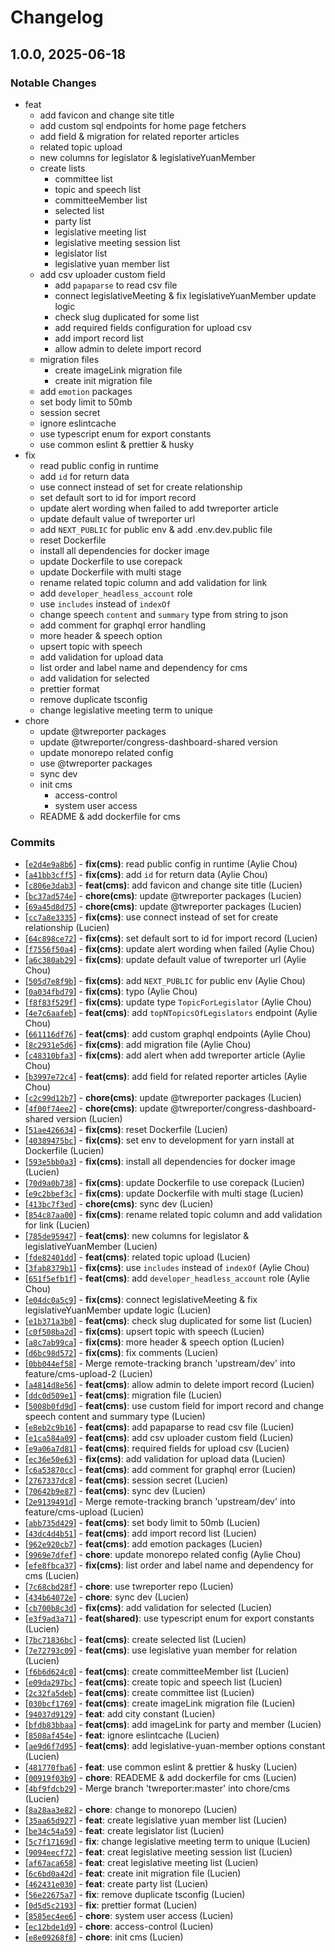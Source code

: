 # Changelog

## 1.0.0, 2025-06-18

### Notable Changes

- feat
  - add favicon and change site title
  - add custom sql endpoints for home page fetchers
  - add field & migration for related reporter articles
  - related topic upload
  - new columns for legislator & legislativeYuanMember
  - create lists
    - committee list
    - topic and speech list
    - committeeMember list
    - selected list
    - party list
    - legislative meeting list
    - legislative meeting session list
    - legislator list
    - legislative yuan member list
  - add csv uploader custom field
    - add `papaparse` to read csv file
    - connect legislativeMeeting & fix legislativeYuanMember update logic
    - check slug duplicated for some list
    - add required fields configuration for upload csv
    - add import record list
    - allow admin to delete import record
  - migration files
    - create imageLink migration file
    - create init migration file
  - add `emotion` packages
  - set body limit to 50mb
  - session secret
  - ignore eslintcache
  - use typescript enum for export constants
  - use common eslint & prettier & husky
- fix
  - read public config in runtime
  - add `id` for return data
  - use connect instead of set for create relationship
  - set default sort to id for import record
  - update alert wording when failed to add twreporter article
  - update default value of twreporter url
  - add `NEXT_PUBLIC` for public env & add .env.dev.public file
  - reset Dockerfile
  - install all dependencies for docker image
  - update Dockerfile to use corepack
  - update Dockerfile with multi stage
  - rename related topic column and add validation for link
  - add `developer_headless_account` role
  - use `includes` instead of `indexOf`
  - change speech `content` and `summary` type from string to json
  - add comment for graphql error handling
  - more header & speech option
  - upsert topic with speech
  - add validation for upload data
  - list order and label name and dependency for cms
  - add validation for selected
  - prettier format
  - remove duplicate tsconfig
  - change legislative meeting term to unique
- chore
  - update @twreporter packages
  - update @twreporter/congress-dashboard-shared version
  - update monorepo related config
  - use @twreporter packages
  - sync dev
  - init cms
    - access-control
    - system user access
  - README & add dockerfile for cms
### Commits

- [[`e2d4e9a8b6`](https://github.com/twreporter/congress-dashboard-monorepo/commit/e2d4e9a8b6)] - **fix(cms)**: read public config in runtime (Aylie Chou)
- [[`a41bb3cff5`](https://github.com/twreporter/congress-dashboard-monorepo/commit/a41bb3cff5)] - **fix(cms)**: add `id` for return data (Aylie Chou)
- [[`c806e3dab3`](https://github.com/twreporter/congress-dashboard-monorepo/commit/c806e3dab3)] - **feat(cms)**: add favicon and change site title (Lucien)
- [[`bc37ad574e`](https://github.com/twreporter/congress-dashboard-monorepo/commit/bc37ad574e)] - **chore(cms)**: update @twreporter packages (Lucien)
- [[`69a45d8d75`](https://github.com/twreporter/congress-dashboard-monorepo/commit/69a45d8d75)] - **chore(cms)**: update @twreporter packages (Lucien)
- [[`cc7a8e3335`](https://github.com/twreporter/congress-dashboard-monorepo/commit/cc7a8e3335)] - **fix(cms)**: use connect instead of set for create relationship (Lucien)
- [[`64c898ce72`](https://github.com/twreporter/congress-dashboard-monorepo/commit/64c898ce72)] - **fix(cms)**: set default sort to id for import record (Lucien)
- [[`f7556f50a4`](https://github.com/twreporter/congress-dashboard-monorepo/commit/f7556f50a4)] - **fix(cms)**: update alert wording when failed (Aylie Chou)
- [[`a6c380ab29`](https://github.com/twreporter/congress-dashboard-monorepo/commit/a6c380ab29)] - **fix(cms)**: update default value of twreporter url (Aylie Chou)
- [[`505d7e8f9b`](https://github.com/twreporter/congress-dashboard-monorepo/commit/505d7e8f9b)] - **fix(cms)**: add `NEXT_PUBLIC` for public env (Aylie Chou)
- [[`0a034fbd79`](https://github.com/twreporter/congress-dashboard-monorepo/commit/0a034fbd79)] - **fix(cms)**: typo (Aylie Chou)
- [[`f8f83f529f`](https://github.com/twreporter/congress-dashboard-monorepo/commit/f8f83f529f)] - **fix(cms)**: update type `TopicForLegislator` (Aylie Chou)
- [[`4e7c6aafeb`](https://github.com/twreporter/congress-dashboard-monorepo/commit/4e7c6aafeb)] - **feat(cms)**: add `topNTopicsOfLegislators` endpoint (Aylie Chou)
- [[`661116df76`](https://github.com/twreporter/congress-dashboard-monorepo/commit/661116df76)] - **feat(cms)**: add custom graphql endpoints (Aylie Chou)
- [[`8c2931e5d6`](https://github.com/twreporter/congress-dashboard-monorepo/commit/8c2931e5d6)] - **fix(cms)**: add migration file (Aylie Chou)
- [[`c48310bfa3`](https://github.com/twreporter/congress-dashboard-monorepo/commit/c48310bfa3)] - **fix(cms)**: add alert when add twreporter article (Aylie Chou)
- [[`b3997e72c4`](https://github.com/twreporter/congress-dashboard-monorepo/commit/b3997e72c4)] - **feat(cms)**: add field for related reporter articles (Aylie Chou)
- [[`c2c99d12b7`](https://github.com/twreporter/congress-dashboard-monorepo/commit/c2c99d12b7)] - **chore(cms)**: update @twreporter packages (Lucien)
- [[`4f00f74ee2`](https://github.com/twreporter/congress-dashboard-monorepo/commit/4f00f74ee2)] - **chore(cms)**: update @twreporter/congress-dashboard-shared version (Lucien)
- [[`51ae426634`](https://github.com/twreporter/congress-dashboard-monorepo/commit/51ae426634)] - **fix(cms)**: reset Dockerfile (Lucien)
- [[`40389475bc`](https://github.com/twreporter/congress-dashboard-monorepo/commit/40389475bc)] - **fix(cms)**: set env to development for yarn install at Dockerfile (Lucien)
- [[`593e5bb0a3`](https://github.com/twreporter/congress-dashboard-monorepo/commit/593e5bb0a3)] - **fix(cms)**: install all dependencies for docker image (Lucien)
- [[`70d9a0b738`](https://github.com/twreporter/congress-dashboard-monorepo/commit/70d9a0b738)] - **fix(cms)**: update Dockerfile to use corepack (Lucien)
- [[`e9c2bbef3c`](https://github.com/twreporter/congress-dashboard-monorepo/commit/e9c2bbef3c)] - **fix(cms)**: update Dockerfile with multi stage (Lucien)
- [[`413bc7f3ed`](https://github.com/twreporter/congress-dashboard-monorepo/commit/413bc7f3ed)] - **chore(cms)**: sync dev (Lucien)
- [[`854c87aa00`](https://github.com/twreporter/congress-dashboard-monorepo/commit/854c87aa00)] - **fix(cms)**: rename related topic column and add validation for link (Lucien)
- [[`785de95947`](https://github.com/twreporter/congress-dashboard-monorepo/commit/785de95947)] - **feat(cms)**: new columns for legislator & legislativeYuanMember (Lucien)
- [[`fde82401dd`](https://github.com/twreporter/congress-dashboard-monorepo/commit/fde82401dd)] - **feat(cms)**: related topic upload (Lucien)
- [[`3fab8379b1`](https://github.com/twreporter/congress-dashboard-monorepo/commit/3fab8379b1)] - **fix(cms)**: use `includes` instead of `indexOf` (Aylie Chou)
- [[`651f5efb1f`](https://github.com/twreporter/congress-dashboard-monorepo/commit/651f5efb1f)] - **feat(cms)**: add `developer_headless_account` role (Aylie Chou)
- [[`e04dc0a5c9`](https://github.com/twreporter/congress-dashboard-monorepo/commit/e04dc0a5c9)] - **fix(cms)**: connect legislativeMeeting & fix legislativeYuanMember update logic (Lucien)
- [[`e1b371a3b0`](https://github.com/twreporter/congress-dashboard-monorepo/commit/e1b371a3b0)] - **feat(cms)**: check slug duplicated for some list (Lucien)
- [[`c0f508ba2d`](https://github.com/twreporter/congress-dashboard-monorepo/commit/c0f508ba2d)] - **fix(cms)**: upsert topic with speech (Lucien)
- [[`a8c7ab99ca`](https://github.com/twreporter/congress-dashboard-monorepo/commit/a8c7ab99ca)] - **fix(cms)**: more header & speech option (Lucien)
- [[`d6bc98d572`](https://github.com/twreporter/congress-dashboard-monorepo/commit/d6bc98d572)] - **fix(cms)**: fix comments (Lucien)
- [[`0bb044ef58`](https://github.com/twreporter/congress-dashboard-monorepo/commit/0bb044ef58)] - Merge remote-tracking branch 'upstream/dev' into feature/cms-upload-2 (Lucien)
- [[`a4814d8e56`](https://github.com/twreporter/congress-dashboard-monorepo/commit/a4814d8e56)] - **feat(cms)**: allow admin to delete import record (Lucien)
- [[`ddc0d509e1`](https://github.com/twreporter/congress-dashboard-monorepo/commit/ddc0d509e1)] - **feat(cms)**: migration file (Lucien)
- [[`5008b0fd9d`](https://github.com/twreporter/congress-dashboard-monorepo/commit/5008b0fd9d)] - **feat(cms)**: use custom field for import record and change speech content and summary type (Lucien)
- [[`e8eb2c9b16`](https://github.com/twreporter/congress-dashboard-monorepo/commit/e8eb2c9b16)] - **feat(cms)**: add papaparse to read csv file (Lucien)
- [[`e1ca584a09`](https://github.com/twreporter/congress-dashboard-monorepo/commit/e1ca584a09)] - **feat(cms)**: add csv uploader custom field (Lucien)
- [[`e9a06a7d81`](https://github.com/twreporter/congress-dashboard-monorepo/commit/e9a06a7d81)] - **feat(cms)**: required fields for upload csv (Lucien)
- [[`ec36e50e63`](https://github.com/twreporter/congress-dashboard-monorepo/commit/ec36e50e63)] - **fix(cms)**: add validation for upload data (Lucien)
- [[`c6a53870cc`](https://github.com/twreporter/congress-dashboard-monorepo/commit/c6a53870cc)] - **feat(cms)**: add comment for graphql error (Lucien)
- [[`2767337dc8`](https://github.com/twreporter/congress-dashboard-monorepo/commit/2767337dc8)] - **feat(cms)**: session secret (Lucien)
- [[`70642b9e87`](https://github.com/twreporter/congress-dashboard-monorepo/commit/70642b9e87)] - **feat(cms)**: sync dev (Lucien)
- [[`2e9139491d`](https://github.com/twreporter/congress-dashboard-monorepo/commit/2e9139491d)] - Merge remote-tracking branch 'upstream/dev' into feature/cms-upload (Lucien)
- [[`abb735d429`](https://github.com/twreporter/congress-dashboard-monorepo/commit/abb735d429)] - **feat(cms)**: set body limit to 50mb (Lucien)
- [[`43dc4d4b51`](https://github.com/twreporter/congress-dashboard-monorepo/commit/43dc4d4b51)] - **feat(cms)**: add import record list (Lucien)
- [[`962e920cb7`](https://github.com/twreporter/congress-dashboard-monorepo/commit/962e920cb7)] - **feat(cms)**: add emotion packages (Lucien)
- [[`9969e7dfef`](https://github.com/twreporter/congress-dashboard-monorepo/commit/9969e7dfef)] - **chore**: update monorepo related config (Aylie Chou)
- [[`efe8fbca37`](https://github.com/twreporter/congress-dashboard-monorepo/commit/efe8fbca37)] - **fix(cms)**: list order and label name and dependency for cms (Lucien)
- [[`7c68cbd28f`](https://github.com/twreporter/congress-dashboard-monorepo/commit/7c68cbd28f)] - **chore**: use twreporter repo (Lucien)
- [[`434b64072e`](https://github.com/twreporter/congress-dashboard-monorepo/commit/434b64072e)] - **chore**: sync dev (Lucien)
- [[`cb700b8c3d`](https://github.com/twreporter/congress-dashboard-monorepo/commit/cb700b8c3d)] - **fix(cms)**: add validation for selected (Lucien)
- [[`e3f9ad3a71`](https://github.com/twreporter/congress-dashboard-monorepo/commit/e3f9ad3a71)] - **feat(shared)**: use typescript enum for export constants (Lucien)
- [[`7bc71836bc`](https://github.com/twreporter/congress-dashboard-monorepo/commit/7bc71836bc)] - **feat(cms)**: create selected list (Lucien)
- [[`7e72793c09`](https://github.com/twreporter/congress-dashboard-monorepo/commit/7e72793c09)] - **feat(cms)**: use legislative yuan member for relation (Lucien)
- [[`f6b6d624c0`](https://github.com/twreporter/congress-dashboard-monorepo/commit/f6b6d624c0)] - **feat(cms)**: create committeeMember list (Lucien)
- [[`e09da297bc`](https://github.com/twreporter/congress-dashboard-monorepo/commit/e09da297bc)] - **feat(cms)**: create topic and speech list (Lucien)
- [[`2c32fa5deb`](https://github.com/twreporter/congress-dashboard-monorepo/commit/2c32fa5deb)] - **feat(cms)**: create committee list (Lucien)
- [[`030bcf1769`](https://github.com/twreporter/congress-dashboard-monorepo/commit/030bcf1769)] - **feat(cms)**: create imageLink migration file (Lucien)
- [[`94037d9129`](https://github.com/twreporter/congress-dashboard-monorepo/commit/94037d9129)] - **feat**: add city constant (Lucien)
- [[`bfdb83bbaa`](https://github.com/twreporter/congress-dashboard-monorepo/commit/bfdb83bbaa)] - **feat(cms)**: add imageLink for party and member (Lucien)
- [[`8508af454e`](https://github.com/twreporter/congress-dashboard-monorepo/commit/8508af454e)] - **feat**: ignore eslintcache (Lucien)
- [[`ae9d6f7d95`](https://github.com/twreporter/congress-dashboard-monorepo/commit/ae9d6f7d95)] - **feat(cms)**: add legislative-yuan-member options constant (Lucien)
- [[`481770fba6`](https://github.com/twreporter/congress-dashboard-monorepo/commit/481770fba6)] - **feat**: use common eslint & prettier & husky (Lucien)
- [[`00919f03b9`](https://github.com/twreporter/congress-dashboard-monorepo/commit/00919f03b9)] - **chore**: READEME & add dockerfile for cms (Lucien)
- [[`4bf9fdcb29`](https://github.com/twreporter/congress-dashboard-monorepo/commit/4bf9fdcb29)] - Merge branch 'twreporter:master' into chore/cms (Lucien)
- [[`8a28aa3e82`](https://github.com/twreporter/congress-dashboard-monorepo/commit/8a28aa3e82)] - **chore**: change to monorepo (Lucien)
- [[`35aa65d927`](https://github.com/twreporter/congress-dashboard-monorepo/commit/35aa65d927)] - **feat**: create legislative yuan member list (Lucien)
- [[`be34c54a59`](https://github.com/twreporter/congress-dashboard-monorepo/commit/be34c54a59)] - **feat**: create legislator list (Lucien)
- [[`5c7f17169d`](https://github.com/twreporter/congress-dashboard-monorepo/commit/5c7f17169d)] - **fix**:  change legislative meeting term to unique (Lucien)
- [[`9094eecf72`](https://github.com/twreporter/congress-dashboard-monorepo/commit/9094eecf72)] - **feat**: creat legislative meeting session list (Lucien)
- [[`af67aca658`](https://github.com/twreporter/congress-dashboard-monorepo/commit/af67aca658)] - **feat**: creat legislative meeting list (Lucien)
- [[`6c6bd0a42d`](https://github.com/twreporter/congress-dashboard-monorepo/commit/6c6bd0a42d)] - **feat**: create init migration file (Lucien)
- [[`462431e030`](https://github.com/twreporter/congress-dashboard-monorepo/commit/462431e030)] - **feat**: create party list (Lucien)
- [[`56e22675a7`](https://github.com/twreporter/congress-dashboard-monorepo/commit/56e22675a7)] - **fix**: remove duplicate tsconfig (Lucien)
- [[`0d5d5c2193`](https://github.com/twreporter/congress-dashboard-monorepo/commit/0d5d5c2193)] - **fix**: prettier format (Lucien)
- [[`8585ec4ee6`](https://github.com/twreporter/congress-dashboard-monorepo/commit/8585ec4ee6)] - **chore**: system user access (Lucien)
- [[`ec12bde1d9`](https://github.com/twreporter/congress-dashboard-monorepo/commit/ec12bde1d9)] - **chore**: access-control (Lucien)
- [[`e8e09268f8`](https://github.com/twreporter/congress-dashboard-monorepo/commit/e8e09268f8)] - **chore**: init cms (Lucien)
